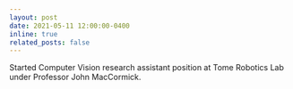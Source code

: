 ```yaml
---
layout: post
date: 2021-05-11 12:00:00-0400
inline: true
related_posts: false
---
```


Started Computer Vision research assistant position at Tome Robotics Lab under Professor John MacCormick.
